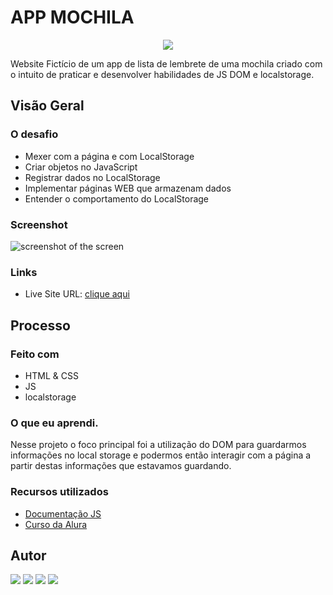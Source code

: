 # APP MOCHILA

<p align="center">
<img src="http://img.shields.io/static/v1?label=STATUS&message=FINALIZADO&color=critical&style=for-the-badge"/>
</p>

Website Fictício de um app de lista de lembrete de uma mochila criado com o intuito de praticar e desenvolver habilidades de JS DOM e localstorage.

## Visão Geral

### O desafio
- Mexer com a página e com LocalStorage
- Criar objetos no JavaScript
- Registrar dados no LocalStorage
- Implementar páginas WEB que armazenam dados
- Entender o comportamento do LocalStorage

### Screenshot

<img src="https://i.imgur.com/fwgJ8Wu.png" alt=" screenshot of the screen ">

### Links

- Live Site URL: [clique aqui](https://mvergara94.github.io/local-storage/)

## Processo

### Feito com

- HTML & CSS
- JS
- localstorage

### O que eu aprendi.

Nesse projeto o foco principal foi a utilização do DOM para guardarmos informações no local storage e podermos então interagir com a página a partir destas informações que estavamos guardando.

### Recursos utilizados

- [Documentação JS](https://developer.mozilla.org/pt-BR/docs/Web/API/Window/localStorage)
- [Curso da Alura](https://cursos.alura.com.br/course/javascript-web-armazenando-dados-navegador)

## Autor
 
<div> 
 <a href="https://www.linkedin.com/in/mario-henrique-cardoso-vergara-669a43210" target="_blank">
 <img src="https://img.shields.io/badge/-LinkedIn-%230077B5?style=for-the-badge&logo=linkedin&logoColor=white" target="_blank"></a>  
  <a href="https://instagram.com/vergara.m94" target="_blank"><img src="https://img.shields.io/badge/-Instagram-%23E4405F?style=for-the-badge&logo=instagram&logoColor=white" target="_blank"></a> 
<a href="https://dev.to/mvergara94" target="_blank"><img src="https://img.shields.io/badge/-DEVTO-%23000000?style=for-the-badge&logo=dev.to&logoColor=white" target="_blank"></a>  
  <a href = "mailto:mariovergaralorena@gmail.com"><img src="https://img.shields.io/badge/-gmail-red?style=for-the-badge&logo=Gmail&logoColor=white" target="_blank"></a>
</div>
